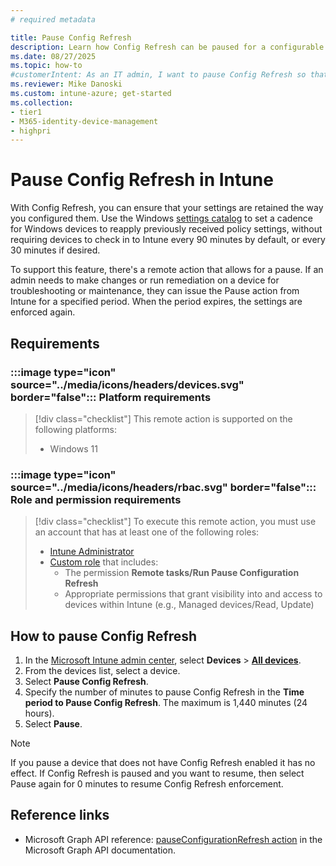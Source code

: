 ```yaml
---
# required metadata

title: Pause Config Refresh
description: Learn how Config Refresh can be paused for a configurable period of time, after which it's automatically re-enabled, or can be manually turned back on at any time by an IT administrator.
ms.date: 08/27/2025
ms.topic: how-to
#customerIntent: As an IT admin, I want to pause Config Refresh so that I can make changes or run remediation on a device for troubleshooting or maintenance.
ms.reviewer: Mike Danoski
ms.custom: intune-azure; get-started
ms.collection:
- tier1
- M365-identity-device-management
- highpri
---
```


# Pause Config Refresh in Intune

With Config Refresh, you can ensure that your settings are retained the way you configured them. Use the Windows [settings catalog](../configuration/settings-catalog.md) to set a cadence for Windows devices to reapply previously received policy settings, without requiring devices to check in to Intune every 90 minutes by default, or every 30 minutes if desired.

To support this feature, there's a remote action that allows for a pause. If an admin needs to make changes or run remediation on a device for troubleshooting or maintenance, they can issue the Pause action from Intune for a specified period. When the period expires, the settings are enforced again.

<!--It allows an Intune admin (or a custom role with this permission) to pause the periodic configuration refresh on a managed device.
This is typically used for troubleshooting scenarios where you don't want the device to reapply policies temporarily.
-->

## Requirements

### :::image type="icon" source="../media/icons/headers/devices.svg" border="false"::: Platform requirements

> [!div class="checklist"]
> This remote action is supported on the following platforms:
>
> - Windows 11

### :::image type="icon" source="../media/icons/headers/rbac.svg" border="false"::: Role and permission requirements

> [!div class="checklist"]
> To execute this remote action, you must use an account that has at least one of the following roles:
>
> - [Intune Administrator][ENT-R1]
> - [Custom role][INT-RC] that includes:
>   - The permission **Remote tasks/Run Pause Configuration Refresh**
>   - Appropriate permissions that grant visibility into and access to devices within Intune (e.g., Managed devices/Read, Update)

## How to pause Config Refresh

1. In the [Microsoft Intune admin center][INT-AC], select **Devices** > [**All devices**][INT-ALLD].
1. From the devices list, select a device.
1. Select **Pause Config Refresh**.
1. Specify the number of minutes to pause Config Refresh in the **Time period to Pause Config Refresh**. The maximum is 1,440 minutes (24 hours).
1. Select **Pause**.

> [!Note]
> If you pause a device that does not have Config Refresh enabled it has no effect.
> If Config Refresh is paused and you want to resume, then select Pause again for 0 minutes to resume Config Refresh enforcement.

## Reference links

- Microsoft Graph API reference: [pauseConfigurationRefresh action][GRAPH-1] in the Microsoft Graph API documentation.

<!--links-->

[INT-AC]: https://go.microsoft.com/fwlink/?linkid=2109431
[INT-ALLD]: https://go.microsoft.com/fwlink/?linkid=2333814
[ENT-R1]: /entra/identity/role-based-access-control/permissions-reference#intune-administrator
[INT-RC]: /intune/intune-service/fundamentals/create-custom-role
[GRAPH-1]: /graph/api/intune-devices-manageddevice-pauseconfigurationrefresh

